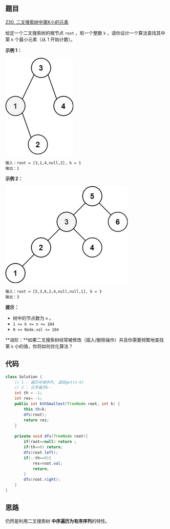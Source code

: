 ## 题目

[230. 二叉搜索树中第K小的元素](https://leetcode.cn/problems/kth-smallest-element-in-a-bst/)



给定一个二叉搜索树的根节点 `root` ，和一个整数 `k` ，请你设计一个算法查找其中第 `k` 个最小元素（从 1 开始计数）。

 

**示例 1：**

![img](assets/kthtree1.jpg)

```
输入：root = [3,1,4,null,2], k = 1
输出：1
```

**示例 2：**

![img](assets/kthtree2.jpg)

```
输入：root = [5,3,6,2,4,null,null,1], k = 3
输出：3
```

 

 

**提示：**

- 树中的节点数为 `n` 。
- `1 <= k <= n <= 104`
- `0 <= Node.val <= 104`

 

**进阶：**如果二叉搜索树经常被修改（插入/删除操作）并且你需要频繁地查找第 `k` 小的值，你将如何优化算法？



## 代码

```java
class Solution {
    // 1 : 遍历存储序列, 返回get(n-k)
    // 2 : 正序遍历k--
    int th = -1;
    int res= -1;
    public int kthSmallest(TreeNode root, int k) {
        this.th=k;
        dfs(root);
        return res;
    }

    private void dfs(TreeNode root){
        if(root==null) return ;
        if(th<=0) return;
        dfs(root.left);
        if(--th==0){
            res=root.val;
            return;
        }
        dfs(root.right);
    }
}
```

## 思路

仍然是利用二叉搜索树 **中序遍历为有序序列**的特性。